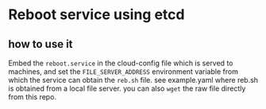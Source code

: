 # Reboot service using etcd

## how to use it
Embed the `reboot.service` in the cloud-config file which is served to machines, and set the `FILE_SERVER_ADDRESS` environment variable from which the service can obtain the `reb.sh` file.
see example.yaml where reb.sh is obtained from a local file server. you can also `wget` the raw file directly from this repo.
